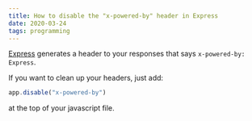 ```yaml
---
title: How to disable the "x-powered-by" header in Express
date: 2020-03-24
tags: programming
---
```

[Express](https://expressjs.com) generates a header to your responses that says `x-powered-by: Express`. 

If you want to clean up your headers, just add: 

```jsx
app.disable("x-powered-by")
```

at the top of your javascript file. 
